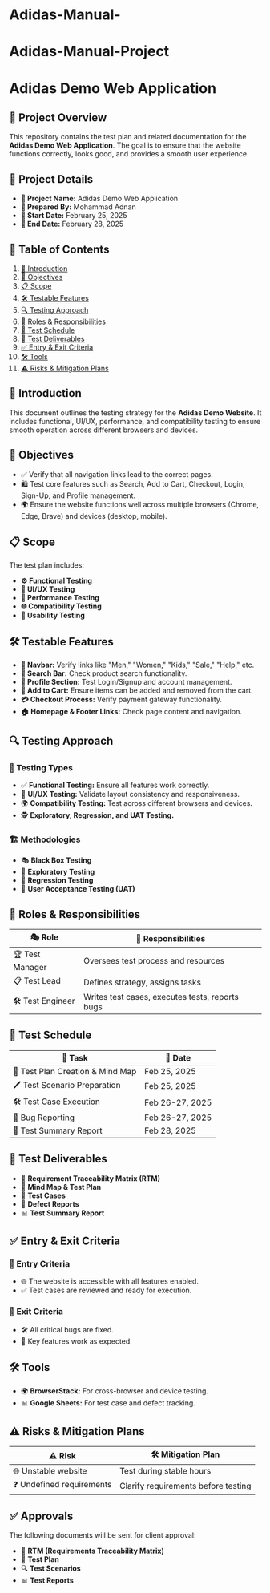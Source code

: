 # Adidas-Manual-

# Adidas-Manual-Project

#  Adidas Demo Web Application 

## 📌 Project Overview
This repository contains the test plan and related documentation for the **Adidas Demo Web Application**. The goal is to ensure that the website functions correctly, looks good, and provides a smooth user experience.

## 📂 Project Details
- **📝 Project Name:** Adidas Demo Web Application
- **👤 Prepared By:** Mohammad Adnan
- **📅 Start Date:** February 25, 2025
- **📅 End Date:** February 28, 2025

## 📖 Table of Contents
1. [📌 Introduction](#introduction)
2. [🎯 Objectives](#objectives)
3. [📋 Scope](#scope)
4. [🛠️ Testable Features](#testable-features)
5. [🔍 Testing Approach](#testing-approach)
6. [👥 Roles & Responsibilities](#roles--responsibilities)
7. [📆 Test Schedule](#test-schedule)
8. [📑 Test Deliverables](#test-deliverables)
9. [✅ Entry & Exit Criteria](#entry--exit-criteria)
10. [🛠 Tools](#tools)
11. [⚠ Risks & Mitigation Plans](#risks--mitigation-plans)

## 📌 Introduction
This document outlines the testing strategy for the **Adidas Demo Website**. It includes functional, UI/UX, performance, and compatibility testing to ensure smooth operation across different browsers and devices.

## 🎯 Objectives
- ✅ Verify that all navigation links lead to the correct pages.
- 🛍️ Test core features such as Search, Add to Cart, Checkout, Login, Sign-Up, and Profile management.
- 🌍 Ensure the website functions well across multiple browsers (Chrome, Edge, Brave) and devices (desktop, mobile).

## 📋 Scope
The test plan includes:
- **⚙ Functional Testing**
- **🎨 UI/UX Testing**
- **🚀 Performance Testing**
- **🌐 Compatibility Testing**
- **🤖 Usability Testing**

## 🛠️ Testable Features
- **🔗 Navbar:** Verify links like "Men," "Women," "Kids," "Sale," "Help," etc.
- **🔎 Search Bar:** Check product search functionality.
- **👤 Profile Section:** Test Login/Signup and account management.
- **🛒 Add to Cart:** Ensure items can be added and removed from the cart.
- **💳 Checkout Process:** Verify payment gateway functionality.
- **🏠 Homepage & Footer Links:** Check page content and navigation.

## 🔍 Testing Approach
### 🧪 Testing Types
- ✅ **Functional Testing:** Ensure all features work correctly.
- 🎨 **UI/UX Testing:** Validate layout consistency and responsiveness.
- 🌍 **Compatibility Testing:** Test across different browsers and devices.
- 🕵️ **Exploratory, Regression, and UAT Testing.**

### 🏗️ Methodologies
- 🎭 **Black Box Testing**
- 🧩 **Exploratory Testing**
- 🔁 **Regression Testing**
- 📌 **User Acceptance Testing (UAT)**

## 👥 Roles & Responsibilities
| 🎭 Role          | 🎯 Responsibilities |
|--------------|----------------|
| 🏆 Test Manager | Oversees test process and resources |
| 📋 Test Lead    | Defines strategy, assigns tasks |
| 🛠 Test Engineer | Writes test cases, executes tests, reports bugs |

## 📆 Test Schedule
| 📌 Task | 📅 Date |
|------|------|
| 📝 Test Plan Creation & Mind Map | Feb 25, 2025 |
| 🖊️ Test Scenario Preparation | Feb 25, 2025 |
| 🛠️ Test Case Execution | Feb 26-27, 2025 |
| 🐞 Bug Reporting | Feb 26-27, 2025 |
| 📑 Test Summary Report | Feb 28, 2025 |

## 📑 Test Deliverables
- 📄 **Requirement Traceability Matrix (RTM)**
- 🧠 **Mind Map & Test Plan**
- 📝 **Test Cases**
- 🐞 **Defect Reports**
- 📊 **Test Summary Report**

## ✅ Entry & Exit Criteria
### 🚀 Entry Criteria
- 🌐 The website is accessible with all features enabled.
- ✅ Test cases are reviewed and ready for execution.

### 🏁 Exit Criteria
- 🛠️ All critical bugs are fixed.
- 🎯 Key features work as expected.

## 🛠 Tools
- 🌍 **BrowserStack:** For cross-browser and device testing.
- 📊 **Google Sheets:** For test case and defect tracking.


## ⚠ Risks & Mitigation Plans
| ⚠ Risk | 🛠 Mitigation Plan |
|------|----------------|
| 🌐 Unstable website | Test during stable hours |
| ❓ Undefined requirements | Clarify requirements before testing |

## ✅ Approvals
The following documents will be sent for client approval:
- 📄 **RTM (Requirements Traceability Matrix)**
- 📝 **Test Plan**
- 🔍 **Test Scenarios**
- 📊 **Test Reports**
